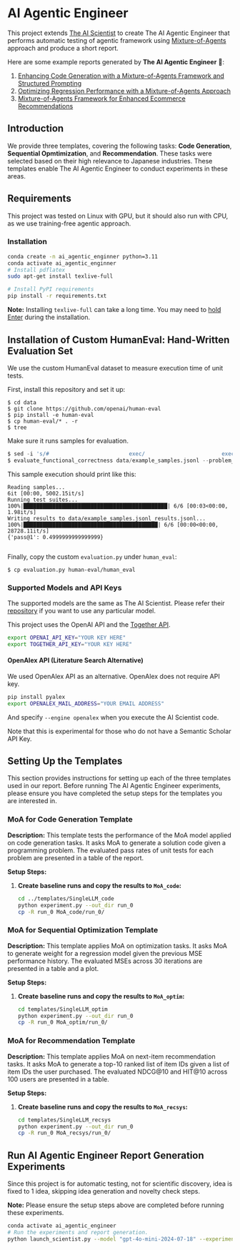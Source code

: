# AI Agentic Engineer

This project extends [The AI Scientist](https://github.com/SakanaAI/AI-Scientist) to create The AI Agentic Engineer that performs automatic testing of agentic framework using [Mixture-of-Agents](https://github.com/togethercomputer/MoA) approach and produce a short report.

Here are some example reports generated by **The AI Agentic Engineer** 📝:

1. [Enhancing Code Generation with a Mixture-of-Agents Framework and Structured Prompting](https://drive.google.com/file/d/18KiBk6UvHKQB0zuAlPqVaOtvgtLsRBb1/view?usp=drive_link)
2. [Optimizing Regression Performance with a Mixture-of-Agents Approach](https://drive.google.com/file/d/1RawCCvQFMxAmdyf35Wv2-_WzoapmIO5q/view?usp=sharing)
3. [Mixture-of-Agents Framework for Enhanced Ecommerce Recommendations](https://drive.google.com/file/d/1Qre1WaO0cWjQlsEk2ioYIFcIeEpj7MaU/view?usp=sharing)

## Introduction

We provide three templates, covering the following tasks: **Code Generation**, **Sequential Opmtimization**, and **Recommendation**. 
These tasks were selected based on their high relevance to Japanese industries.
These templates enable The AI Agentic Engineer to conduct experiments in these areas.

## Requirements

This project was tested on Linux with GPU, but it should also run with CPU, as we use training-free agentic approach.

### Installation

```bash
conda create -n ai_agentic_enginner python=3.11
conda activate ai_agentic_enginner
# Install pdflatex
sudo apt-get install texlive-full

# Install PyPI requirements
pip install -r requirements.txt
```

**Note:** Installing `texlive-full` can take a long time. You may need to [hold Enter](https://askubuntu.com/questions/956006/pregenerating-context-markiv-format-this-may-take-some-time-takes-forever) during the installation.


## Installation of Custom HumanEval: Hand-Written Evaluation Set

We use the custom HumanEval dataset to measure execution time of unit tests.

First, install this repository and set it up:
```
$ cd data
$ git clone https://github.com/openai/human-eval
$ pip install -e human-eval
$ cp human-eval/* . -r
$ tree
```

Make sure it runs samples for evaluation.

```python
$ sed -i 's/#                         exec/                        exec/g' human-eval/human_eval/execution.py
$ evaluate_functional_correctness data/example_samples.jsonl --problem_file=data/example_problem.jsonl
```
This sample execution should print like this:

```commandline
Reading samples...
6it [00:00, 5002.15it/s]
Running test suites...
100%|█████████████████████████████████████████████| 6/6 [00:03<00:00,  1.98it/s]
Writing results to data/example_samples.jsonl_results.jsonl...
100%|██████████████████████████████████████████| 6/6 [00:00<00:00, 28728.11it/s]
{'pass@1': 0.4999999999999999}


```

Finally, copy the custom `evaluation.py` under `human_eval`: 

```
$ cp evaluation.py human-eval/human_eval
```

### Supported Models and API Keys

The supported models are the same as The AI Scientist. 
Please refer their [repository](https://github.com/SakanaAI/AI-Scientist) if you want to use any particular model.

This project uses the OpenAI API and the [Together API](https://api.together.xyz/).

```bash
export OPENAI_API_KEY="YOUR KEY HERE"
export TOGETHER_API_KEY="YOUR KEY HERE"
```

#### OpenAlex API (Literature Search Alternative)

We used OpenAlex API as an alternative.
OpenAlex does not require API key.

```bash
pip install pyalex
export OPENALEX_MAIL_ADDRESS="YOUR EMAIL ADDRESS"
```

And specify `--engine openalex` when you execute the AI Scientist code.

Note that this is experimental for those who do not have a Semantic Scholar API Key.

## Setting Up the Templates

This section provides instructions for setting up each of the three templates used in our report. Before running The AI Agentic Engineer experiments, please ensure you have completed the setup steps for the templates you are interested in.

### MoA for Code Generation Template

**Description:** This template tests the performance of the MoA model applied on code generation tasks. It asks MoA to generate a solution code given a programming problem. The evaluated pass rates of unit tests for each problem are presented in a table of the report.

**Setup Steps:**

1. **Create baseline runs and copy the results to `MoA_code`:**

   ```bash
   cd ../templates/SingleLLM_code
   python experiment.py --out_dir run_0
   cp -R run_0 MoA_code/run_0/
   ```

### MoA for Sequential Optimization Template

**Description:** This template applies MoA on optimization tasks. It asks MoA to generate weight for a regression model given the previous MSE performance history. The evaluated MSEs across 30 iterations are presented in a table and a plot. 

**Setup Steps:**

1. **Create baseline runs and copy the results to `MoA_optim`:**

   ```bash
   cd templates/SingleLLM_optim
   python experiment.py --out_dir run_0
   cp -R run_0 MoA_optim/run_0/
   ```

### MoA for Recommendation Template

**Description:** This template applies MoA on next-item recommendation tasks. It asks MoA to generate a top-10 ranked list of item IDs given a list of item IDs the user purchased. The evaluated NDCG@10 and HIT@10 across 100 users are presented in a table.

**Setup Steps:**

1. **Create baseline runs and copy the results to `MoA_recsys`:**

   ```bash
   cd templates/SingleLLM_recsys
   python experiment.py --out_dir run_0
   cp -R run_0 MoA_recsys/run_0/
   ```

## Run AI Agentic Engineer Report Generation Experiments

Since this project is for automatic testing, not for scientific discovery, idea is fixed to 1 idea, skipping idea generation and novelty check steps.

**Note:** Please ensure the setup steps above are completed before running these experiments.

```bash
conda activate ai_agentic_engineer
# Run the experiments and report generation.
python launch_scientist.py --model "gpt-4o-mini-2024-07-18" --experiment MoA_code --num-ideas 1 --skip-novelty-check --skip-idea-generation
```
